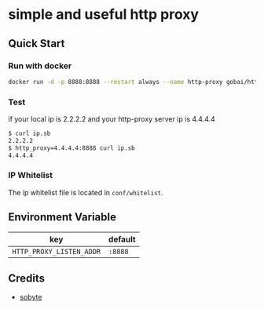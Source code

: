 # simple and useful http proxy

## Quick Start

### Run with docker

```bash
docker run -d -p 8888:8888 --restart always --name http-proxy gobai/http-proxy:v0.0.1
```

### Test

if your local ip is 2.2.2.2 and your http-proxy server ip is 4.4.4.4

```bash
$ curl ip.sb
2.2.2.2
$ http_proxy=4.4.4.4:8888 curl ip.sb
4.4.4.4
```

### IP Whitelist

The ip whitelist file is located in `conf/whitelist`.

## Environment Variable

| key | default |
| --- | - |
| `HTTP_PROXY_LISTEN_ADDR` | `:8888` |

## Credits

- [sobyte](https://www.sobyte.net/post/2021-09/https-proxy-in-golang-in-less-than-100-lines-of-code/)
